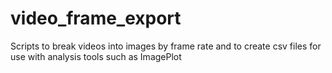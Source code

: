 # video_frame_export
Scripts to break videos into images by frame rate and to create csv files for use with analysis tools such as ImagePlot
